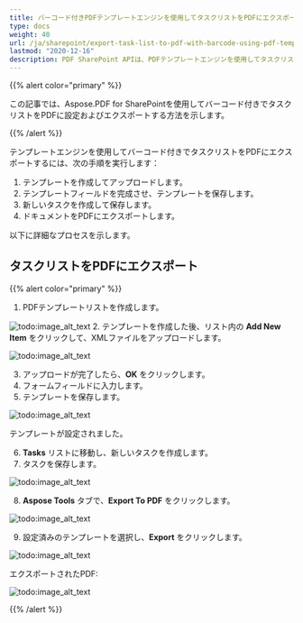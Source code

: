 ```yaml
---
title: バーコード付きPDFテンプレートエンジンを使用してタスクリストをPDFにエクスポート
type: docs
weight: 40
url: /ja/sharepoint/export-task-list-to-pdf-with-barcode-using-pdf-template-engine/
lastmod: "2020-12-16"
description: PDF SharePoint APIは、PDFテンプレートエンジンを使用してタスクリストをバーコード付きでPDFにエクスポートできます。
---
```


{{% alert color="primary" %}}

この記事では、Aspose.PDF for SharePointを使用してバーコード付きでタスクリストをPDFに設定およびエクスポートする方法を示します。

{{% /alert %}}

テンプレートエンジンを使用してバーコード付きでタスクリストをPDFにエクスポートするには、次の手順を実行します：

1. テンプレートを作成してアップロードします。
1. テンプレートフィールドを完成させ、テンプレートを保存します。
1. 新しいタスクを作成して保存します。
1. ドキュメントをPDFにエクスポートします。

以下に詳細なプロセスを示します。

## **タスクリストをPDFにエクスポート**

{{% alert color="primary" %}}

1. PDFテンプレートリストを作成します。

![todo:image_alt_text](export-task-list-to-pdf-with-barcode-using-pdf-template-engine_1.png)
2. テンプレートを作成した後、リスト内の **Add New Item** をクリックして、XMLファイルをアップロードします。

![todo:image_alt_text](export-task-list-to-pdf-with-barcode-using-pdf-template-engine_2.png)

3. アップロードが完了したら、**OK** をクリックします。  
4. フォームフィールドに入力します。  
5. テンプレートを保存します。

![todo:image_alt_text](export-task-list-to-pdf-with-barcode-using-pdf-template-engine_3.png)

テンプレートが設定されました。

6. **Tasks** リストに移動し、新しいタスクを作成します。  
7. タスクを保存します。

![todo:image_alt_text](export-task-list-to-pdf-with-barcode-using-pdf-template-engine_4.png)

8. **Aspose Tools** タブで、**Export To PDF** をクリックします。

![todo:image_alt_text](export-task-list-to-pdf-with-barcode-using-pdf-template-engine_5.png)

9. 設定済みのテンプレートを選択し、**Export** をクリックします。

![todo:image_alt_text](export-task-list-to-pdf-with-barcode-using-pdf-template-engine_6.png)

エクスポートされたPDF:

![todo:image_alt_text](export-task-list-to-pdf-with-barcode-using-pdf-template-engine_7.png)

{{% /alert %}}